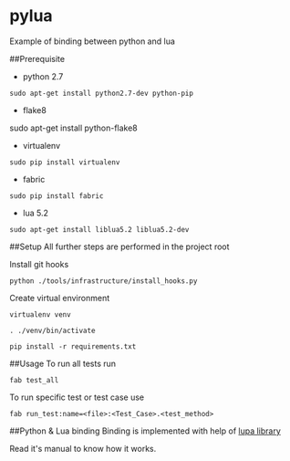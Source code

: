 # pylua
Example of binding between python and lua

##Prerequisite
- python 2.7

`sudo apt-get install python2.7-dev python-pip`

- flake8

sudo apt-get install python-flake8

- virtualenv

`sudo pip install virtualenv`

- fabric

`sudo pip install fabric`

- lua 5.2

`sudo apt-get install liblua5.2 liblua5.2-dev`

##Setup
All further steps are performed in the project root

Install git hooks

`python ./tools/infrastructure/install_hooks.py`

Create virtual environment

`virtualenv venv`

`. ./venv/bin/activate`

`pip install -r requirements.txt`

##Usage
To run all tests run

`fab test_all`

To run specific test or test case use

`fab run_test:name=<file>:<Test_Case>.<test_method>`

##Python & Lua binding
Binding is implemented with help of [lupa library](https://pypi.python.org/pypi/lupa)

Read it's manual to know how it works.
